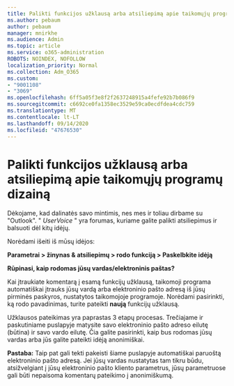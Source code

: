 ```yaml
---
title: Palikti funkcijos užklausą arba atsiliepimą apie taikomųjų programų dizainą
ms.author: pebaum
author: pebaum
manager: mnirkhe
ms.audience: Admin
ms.topic: article
ms.service: o365-administration
ROBOTS: NOINDEX, NOFOLLOW
localization_priority: Normal
ms.collection: Adm_O365
ms.custom:
- "9001108"
- "3069"
ms.openlocfilehash: 6ff5a05f3e8f2f2637248915a4fefe92b7b086f9
ms.sourcegitcommit: c6692ce0fa1358ec3529e59ca0ecdfdea4cdc759
ms.translationtype: MT
ms.contentlocale: lt-LT
ms.lasthandoff: 09/14/2020
ms.locfileid: "47676530"
---
```

# <a name="leave-a-feature-request-or-feedback-on-app-design"></a>Palikti funkcijos užklausą arba atsiliepimą apie taikomųjų programų dizainą

Dėkojame, kad dalinatės savo mintimis, nes mes ir toliau dirbame su "Outlook". " *UserVoice* " yra forumas, kuriame galite palikti atsiliepimus ir balsuoti dėl kitų idėjų.  

Norėdami išeiti iš mūsų idėjos: 

**Parametrai > žinynas & atsiliepimų > rodo funkciją > Paskelbkite idėją** 

**Rūpinasi, kaip rodomas jūsų vardas/elektroninis paštas?**

Kai įtraukiate komentarą į esamą funkcijų užklausą, taikomoji programa automatiškai įtrauks jūsų vardą arba elektroninio pašto adresą iš jūsų pirminės paskyros, nustatytos taikomojoje programoje. Norėdami pasirinkti, ką rodo pavadinimas, turite pateikti **naują** funkcijų užklausą. 

Užklausos pateikimas yra paprastas 3 etapų procesas. Trečiajame ir paskutiniame puslapyje matysite savo elektroninio pašto adreso eilutę (būtina) ir savo vardo eilutę. Čia galite pasirinkti, kaip bus rodomas jūsų vardas arba jūs galite pateikti idėją anonimiškai. 

**Pastaba:** Taip pat gali tekti pakeisti šiame puslapyje automatiškai paruoštą elektroninio pašto adresą. Jei jūsų vardas nustatytas tam tikru būdu, atsižvelgiant į jūsų elektroninio pašto kliento parametrus, jūsų parametruose gali būti nepaisoma komentarų pateikimo į anonimiškumą. 

